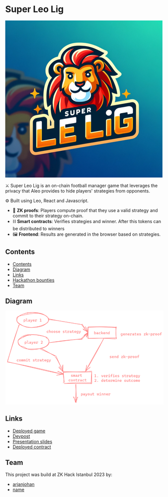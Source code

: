 # Super Leo Lig

<img src="https://github.com/arjanjohan/aleo-football/blob/ecb63d50fed2d089bd8076bf01c6afc6eb0ed189/public/super-leo-lig-logo.png" alt="logo" width="500"/>

⚔️ Super Leo Lig is an on-chain football manager game that leverages the privacy that Aleo provides to hide players' strategies from opponents.

⚙️ Built using Leo, React and Javascript.

- 🧾 **ZK proofs**: Players compute proof that they use a valid strategy and commit to their strategy on-chain.
- ⛓️ **Smart contracts**: Verifies strategies and winner. After this tokens can be distributed to winners
- 🖼️ **Frontend**: Results are generated in the browser based on strategies.

## Contents
- [Contents](#contents)
- [Diagram](#diagram)
- [Links](#links)
- [Hackathon bounties](#hackathon-bounties)
- [Team](#team)

## Diagram
![diagram](https://github.com/zkAutochess/zkAutochess/blob/6423819e59e02654b2e04413f7c4d5ecaeed3555/files/schema-red.png)

## Links
- [Deployed game]()
- [Devpost]()
- [Presentation slides]()
- [Deployed contract]()

## Team
This project was build at ZK Hack Istanbul 2023 by:

- [arjanjohan](https://x.com/arjanjohan/)
- [name]()